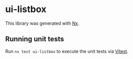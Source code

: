 # ui-listbox

This library was generated with [Nx](https://nx.dev).

## Running unit tests

Run `nx test ui-listbox` to execute the unit tests via [Vitest](https://vitest.dev/).
